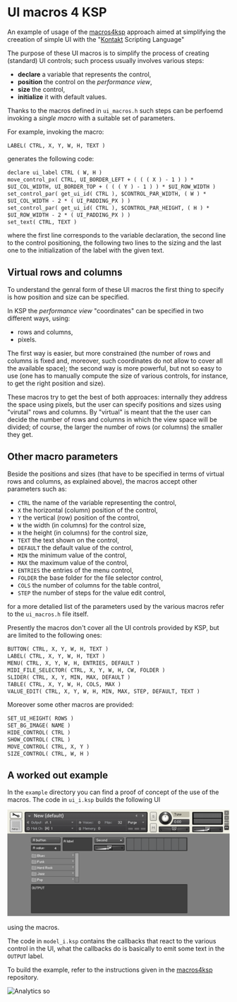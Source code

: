 # UI macros 4 KSP

An example of usage of the [macros4ksp](https://github.com/raffadrummer/macros4ksp) approach aimed at simplifying the
creeation of simple UI with the "[Kontakt](http://www.native-instruments.com/en/products/komplete/samplers/kontakt-5/) Scripting Language"

The purpose of these UI macros is to simplify the process of creating (standard) UI controls; such process usually involves various steps:

- **declare** a variable that represents the control,
- **position** the control on the *performance view*,
- **size** the control,
- **initialize** it with default values.

Thanks to the macros defined in `ui_macros.h` such steps can be perfoemd invoking a *single macro* with a suitable set of parameters.

For example, invoking the macro:

    LABEL( CTRL, X, Y, W, H, TEXT )

generates the following code:

    declare ui_label CTRL ( W, H )
    move_control_px( CTRL, UI_BORDER_LEFT + ( ( ( X ) - 1 ) ) * $UI_COL_WIDTH, UI_BORDER_TOP + ( ( ( Y ) - 1 ) ) * $UI_ROW_WIDTH )
    set_control_par( get_ui_id( CTRL ), $CONTROL_PAR_WIDTH, ( W ) * $UI_COL_WIDTH - 2 * ( UI_PADDING_PX ) )
    set_control_par( get_ui_id( CTRL ), $CONTROL_PAR_HEIGHT, ( H ) * $UI_ROW_WIDTH - 2 * ( UI_PADDING_PX ) )
    set_text( CTRL, TEXT )

where the first line corresponds to the variable declaration, the second line to the control positioning, the following two lines to the sizing and the last one to the initialization of the label with the given text.

## Virtual rows and columns

To understand the genral form of these UI macros the first thing to specify is how position and size can be specified.

In KSP the *performance view* "coordinates" can be specified in two different ways, using:

- rows and columns,
- pixels.

The first way is easier, but more constrained (the number of rows and columns is fixed and, moreover, such coordinates do not allow to cover all the available space); the second way is more powerful, but not so easy to use (one has to manually compute the size of various controls, for instance, to get the right position and size).

These macros try to get the best of both approaces: internally they address the space using pixels, but the user can specify positions and sizes using "virutal" rows and columns. By "virtual" is meant that the the user can decide the number of rows and columns in which the view space will be divided; of course, the larger the number of rows (or columns) the smaller they get.

## Other macro parameters

Beside the positions and sizes (that have to be specified in terms of virtual rows and columns, as explained above), the macros accept other parameters such as:

- `CTRL` the name of the variable representing the control,
- `X` the horizontal (column) position of the control,
- `Y` the vertical (row) position of the control,
- `W` the width (in columns) for the control size,
- `H` the height (in columns) for the control size,
- `TEXT` the text shown on the control,
- `DEFAULT` the default value of the control,
- `MIN` the minimum value of the control,
- `MAX` the maximum value of the control,
- `ENTRIES` the entries of the menu control,
- `FOLDER` the base folder for the file selector control,
- `COLS` the number of columns for the table control,
- `STEP` the number of steps for the value edit control,

for a more detalied list of the parameters used by the various macros refer to the `ui_macros.h` file itself.

Presently the macros don't cover all the UI controls provided by KSP, but are limited to the following ones:

    BUTTON( CTRL, X, Y, W, H, TEXT )
    LABEL( CTRL, X, Y, W, H, TEXT )
    MENU( CTRL, X, Y, W, H, ENTRIES, DEFAULT )
    MIDI_FILE_SELECTOR( CTRL, X, Y, W, H, CW, FOLDER )
    SLIDER( CTRL, X, Y, MIN, MAX, DEFAULT )
    TABLE( CTRL, X, Y, W, H, COLS, MAX )
    VALUE_EDIT( CTRL, X, Y, W, H, MIN, MAX, STEP, DEFAULT, TEXT )

Moreover some other macros are provided:

    SET_UI_HEIGHT( ROWS )
    SET_BG_IMAGE( NAME )
    HIDE_CONTROL( CTRL )
    SHOW_CONTROL( CTRL )
    MOVE_CONTROL( CTRL, X, Y )
    SIZE_CONTROL( CTRL, W, H )

## A worked out example

In the `example` directory you can find a proof of concept of the use of the macros. The code in `ui_i.ksp` builds the following UI

![screenshot](/example/screenshot.png?raw=true "screenshot")

using the macros.

The code in `model_i.ksp` contains the callbacks that react to the various control in the UI, what the callbacks do is basically to emit some text in the `OUTPUT` label.

To build the example, refer to the instructions given in the [macros4ksp](https://github.com/raffadrummer/macros4ksp) repository.


![Analytics](https://ga-beacon.appspot.com/UA-49277456-5/uimacros4ksp?pixel)
so
